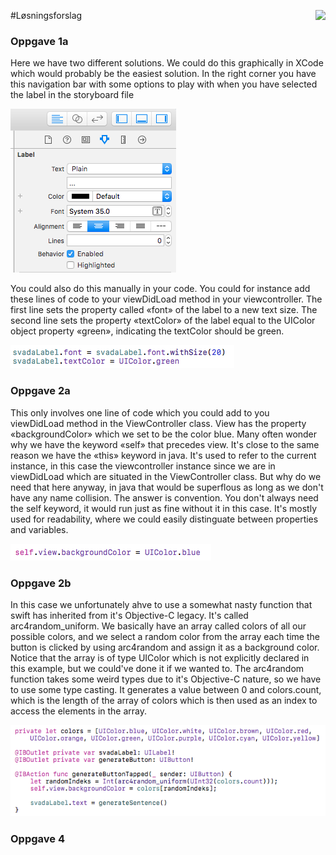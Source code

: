 #Løsningsforslag <img align="right" src="http://www.applitude.no/static/img/banner.svg" height="45"></div>

### Oppgave 1a

Here we have two different solutions. We could do this graphically in XCode which would probably be the easiest solution. In the right corner you have this navigation bar with some options to play with when you have selected the label in the storyboard file

![alt tag](https://github.com/applitude/applitude-workshop/blob/solution/Annet/Oppgave1a.png)

You could also do this manually in your code. You could for instance add these lines of code to your viewDidLoad method in your viewcontroller. The first line sets the property called «font» of the label to a new text size. The second line sets the property «textColor» of the label equal to the UIColor object property «green», indicating the textColor should be green.

![alt tag](https://github.com/applitude/applitude-workshop/blob/solution/Annet/Oppgave%201a%20..png)

### Oppgave 2a

This only involves one line of code which you could add to you viewDidLoad method in the ViewController class. View has the property «backgroundColor» which we set to be the color blue. Many often wonder why we have the keyword «self» that precedes view. It's close to the same reason we have the «this» keyword in java. It's used to refer to the current instance, in this case the viewcontroller instance since we are in viewDidLoad which are situated in the ViewController class. But why do we need that here anyway, in java that would be superflous as long as we don't have any name collision. The answer is convention. You don't always need the self keyword, it would run just as fine without it in this case. It's mostly used for readability, where we could easily distinguate between properties and variables.

![alt tag](https://github.com/applitude/applitude-workshop/blob/solution/Annet/Oppgave%202a.png)

### Oppgave 2b

In this case we unfortunately ahve to use a somewhat nasty function that swift has inherited from it's Objective-C legacy. It's called arc4random_uniform. We basically have an array called colors of all our possible colors, and we select a random color from the array each time the button is clicked by using arc4random and assign it as a background color. Notice that the array is of type UIColor which is not explicitly declared in this example, but we could've done it if we wanted to. The arc4random function takes some weird types due to it's Objective-C nature, so we have to use some type casting. It generates a value between 0 and colors.count, which is the length of the array of colors which is then used as an index to access the elements in the array.

![alt tag](https://github.com/applitude/applitude-workshop/blob/solution/Annet/Oppgave%202b.png)

### Oppgave 4
